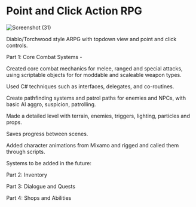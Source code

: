 # Point and Click Action RPG

![Screenshot (31)](https://user-images.githubusercontent.com/108804713/217913748-7bc5aa8e-fa6b-48cd-bccd-2495a95a7fca.png)


Diablo/Torchwood style ARPG with topdown view and point and click controls.

Part 1: Core Combat Systems -

Created core combat mechanics for melee, ranged and special attacks, using scriptable objects for for moddable and scaleable weapon types.

Used C# techniques such as interfaces, delegates, and co-routines.

Create pathfinding systems and patrol paths for enemies and NPCs, with basic AI aggro, suspicion, patrolling.

Made a detailed level with terrain, enemies, triggers, lighting, particles and props.

Saves progress between scenes. 

Added character animations from Mixamo and rigged and called them through scripts.

Systems to be added in the future:

Part 2: Inventory

Part 3: Dialogue and Quests

Part 4: Shops and Abilities

